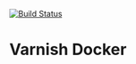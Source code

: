 [![Build Status](https://travis-ci.org/DivanteLtd/varnish-docker.svg?branch=master)](https://travis-ci.org/DivanteLtd/varnish-docker)

# Varnish Docker
